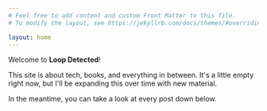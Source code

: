 ```yaml
---
# Feel free to add content and custom Front Matter to this file.
# To modify the layout, see https://jekyllrb.com/docs/themes/#overriding-theme-defaults

layout: home
---
```

Welcome to **Loop Detected**!

This site is about tech, books, and everything in between. It's a little empty right now, but I'll be expanding this over time with new material.

In the meantime, you can take a look at every post down below. 